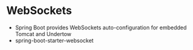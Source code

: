 # WebSockets

* Spring Boot provides WebSockets auto-configuration for embedded Tomcat and Undertow
* spring-boot-starter-websocket



